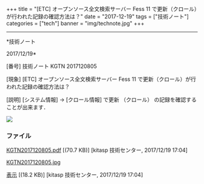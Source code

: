 ﻿+++
title = "[ETC] オープンソース全文検索サーバー Fess 11 で更新（クロール）が行われた記録の確認方法は？"
date = "2017-12-19"
tags = ["技術ノート"]
categories = ["tech"]
banner = "img/technote.jpg"
+++

-----------------------------------------------------------------------------------------------------------------------------

*技術ノート

2017/12/19*


[番号]
技術ノート KGTN 2017120805

[現象]
[ETC] オープンソース全文検索サーバー Fess 11
で更新（クロール）が行われた記録の確認方法は？

[説明]
[システム情報] → [クロール情報] で更新 （クロール）
の記録を確認することが出来ます．

![](http://techreport.kitasp.net/attachments/download/3906/KGTN2017120805.jpg)


### ファイル

 
 


[KGTN2017120805.pdf](http://techreport.kitasp.net/attachments/download/3905/KGTN2017120805.pdf)
 [(70.7 KB)] [kitasp 技術センター, 2017/12/19
17:04]

[KGTN2017120805.jpg](http://techreport.kitasp.net/attachments/download/3906/KGTN2017120805.jpg)

[表示](http://techreport.kitasp.net/attachments/3906/KGTN2017120805.jpg "表示")
 [(18.2 KB)] [kitasp 技術センター, 2017/12/19
17:04]


 


 

